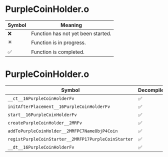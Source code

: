 # PurpleCoinHolder.o
| Symbol | Meaning 
| ------------- | ------------- 
| :x: | Function has not yet been started. 
| :eight_pointed_black_star: | Function is in progress. 
| :white_check_mark: | Function is completed. 


# PurpleCoinHolder.o
| Symbol | Decompiled? |
| ------------- | ------------- |
| `__ct__16PurpleCoinHolderFv` | :white_check_mark: |
| `initAfterPlacement__16PurpleCoinHolderFv` | :white_check_mark: |
| `start__16PurpleCoinHolderFv` | :white_check_mark: |
| `createPurpleCoinHolder__2MRFv` | :white_check_mark: |
| `addToPurpleCoinHolder__2MRFPC7NameObjP4Coin` | :white_check_mark: |
| `registPurpleCoinStarter__2MRFP17PurpleCoinStarter` | :white_check_mark: |
| `__dt__16PurpleCoinHolderFv` | :white_check_mark: |

